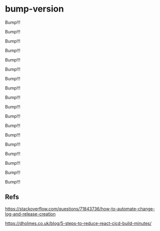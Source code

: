 # bump-version

Bump!!!

Bump!!!

Bump!!!

Bump!!!

Bump!!!

Bump!!!

Bump!!!

Bump!!!

Bump!!!

Bump!!!

Bump!!!

Bump!!!

Bump!!!

Bump!!!

Bump!!!

Bump!!!

Bump!!!

Bump!!!


## Refs
https://stackoverflow.com/questions/71843736/how-to-automate-change-log-and-release-creation

https://dholmes.co.uk/blog/5-steps-to-reduce-react-cicd-build-minutes/
